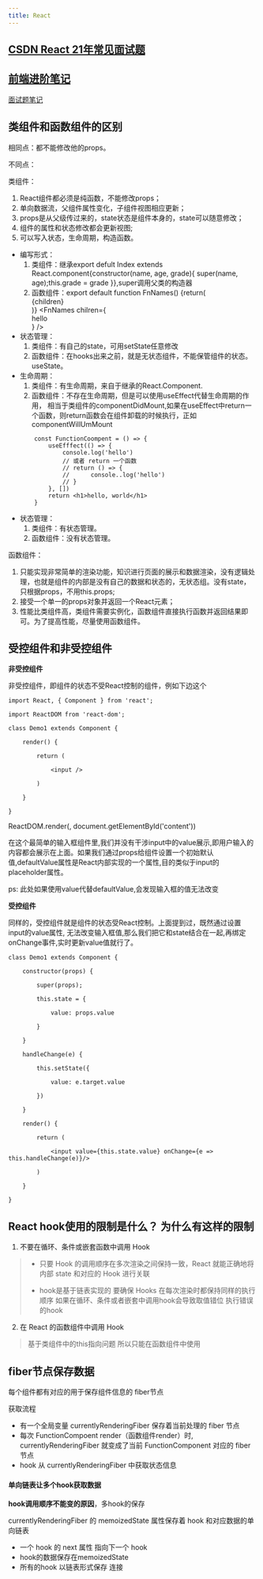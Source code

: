 ```yaml
---
title: React
---
```


[CSDN React 21年常见面试题](https://blog.csdn.net/qq_44182284/article/details/116979015)
---
[前端进阶笔记](https://note.buging.cn/react/4-1.html)
---
[面试题笔记](https://blog.ori8.cn/#/?id=main)

类组件和函数组件的区别
---
相同点：都不能修改他的props。

不同点：

类组件：
1. React组件都必须是纯函数，不能修改props；
2. 单向数据流，父组件属性变化，子组件视图相应更新；
3. props是从父级传过来的，state状态是组件本身的，state可以随意修改；
4. 组件的属性和状态修改都会更新视图;
5. 可以写入状态，生命周期，构造函数。

- 编写形式：
    1. 类组件：继承export defult Index extends React.component{constructor(name, age, grade){ super(name, age);this.grade = grade }},super调用父类的构造器
    2. 函数组件：export default function FnNames() {return(<div>{children}</div>)}  <FnNames chilren={<div>hello</div>} />
- 状态管理：
    1. 类组件：有自己的state，可用setState任意修改
    2. 函数组件：在hooks出来之前，就是无状态组件，不能保管组件的状态。useState。
- 生命周期：
    1. 类组件：有生命周期，来自于继承的React.Component.
    2. 函数组件：不存在生命周期，但是可以使用useEffect代替生命周期的作用， 相当于类组件的componentDidMount,如果在useEffect中return一个函数，则return函数会在组件卸载的时候执行，正如componentWillUmMount
    ```
        const FunctionCoompent = () => {
            useEfffect(() => { 
                console.log('hello')
                // 或者 return 一个函数
                // return () => {
                //      console..log('hello')   
                // }
            }, [])
            return <h1>hello, world</h1>
        }
    ```
- 状态管理：
    1. 类组件：有状态管理。
    2. 函数组件：没有状态管理。

函数组件：
1. 只能实现非常简单的渲染功能，知识进行页面的展示和数据渲染，没有逻辑处理，也就是组件的内部是没有自己的数据和状态的，无状态组。没有state，只根据props，不用this.props; 
2. 接受一个单一的props对象并返回一个React元素；
3. 性能比类组件高，类组件需要实例化，函数组件直接执行函数并返回结果即可。为了提高性能，尽量使用函数组件。

受控组件和非受控组件
---
**非受控组件**

非受控组件，即组件的状态不受React控制的组件，例如下边这个

```
import React, { Component } from 'react';

import ReactDOM from 'react-dom';

class Demo1 extends Component {

    render() {

        return (

            <input />

        )

    }

}
```
 
ReactDOM.render(<Demo1/>, document.getElementById('content'))

在这个最简单的输入框组件里,我们并没有干涉input中的value展示,即用户输入的内容都会展示在上面。如果我们通过props给组件设置一个初始默认值,defaultValue属性是React内部实现的一个属性,目的类似于input的placeholder属性。

ps: 此处如果使用value代替defaultValue,会发现输入框的值无法改变

**受控组件**

同样的，受控组件就是组件的状态受React控制。上面提到过，既然通过设置input的value属性, 无法改变输入框值,那么我们把它和state结合在一起,再绑定onChange事件,实时更新value值就行了。
```
class Demo1 extends Component {

    constructor(props) {

        super(props);

        this.state = {

            value: props.value

        }

    }

    handleChange(e) {

        this.setState({

            value: e.target.value

        })

    }

    render() {

        return (

            <input value={this.state.value} onChange={e => this.handleChange(e)}/>

        )

    }

}
```

React hook使用的限制是什么？ 为什么有这样的限制
---

1. 不要在循环、条件或嵌套函数中调用 Hook
> - 只要 Hook 的调用顺序在多次渲染之间保持一致，React 就能正确地将内部 state 和对应的 Hook 进行关联 
>
> - hook是基于链表实现的 要确保 Hooks 在每次渲染时都保持同样的执行顺序 如果在循环、条件或者嵌套中调用hook会导致取值错位 执行错误的hook 
2. 在 React 的函数组件中调用 Hook 
> 基于类组件中的this指向问题 所以只能在函数组件中使用

fiber节点保存数据
---
每个组件都有对应的用于保存组件信息的 fiber节点 

获取流程

- 有一个全局变量 currentlyRenderingFiber 保存着当前处理的 fiber 节点 
- 每次 FunctionCompoent render（函数组件render）时, currentlyRenderingFiber 就变成了当前 FunctionComponent 对应的 fiber 节点
- hook 从 currentlyRenderingFiber 中获取状态信息

#### 单向链表让多个hook获取数据

**hook调用顺序不能变的原因**，多hook的保存

currentlyRenderingFiber 的 memoizedState 属性保存着 hook 和对应数据的单向链表 

- 一个 hook 的 next 属性 指向下一个 hook 
- hook的数据保存在memoizedState 
- 所有的hook 以链表形式保存 连接